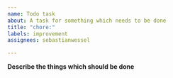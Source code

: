 ```yaml
---
name: Todo task
about: A task for something which needs to be done
title: "chore:"
labels: improvement
assignees: sebastianwessel

---
```


**Describe the things which should  be done**
